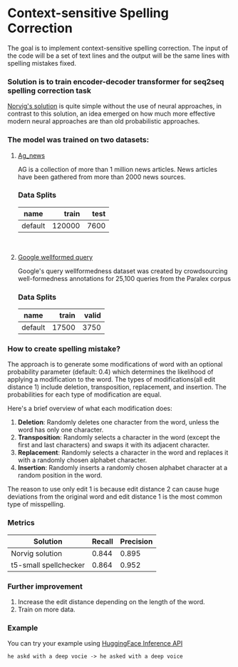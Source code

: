 # Context-sensitive Spelling Correction

The goal is to implement context-sensitive spelling correction. The input of the code will be a set of text lines and the output will be the same lines with spelling mistakes fixed.

### Solution is to train encoder-decoder transformer for seq2seq spelling correction task

[Norvig's solution](https://norvig.com/spell-correct.html) is quite simple without the use of neural approaches, in contrast to this solution, an idea emerged on how much more effective modern neural approaches are than old probabilistic approaches. 


### The model was trained on two datasets:

1. [Ag_news](https://huggingface.co/datasets/ag_news) 

    AG is a collection of more than 1 million news articles. News articles have been gathered from more than 2000 news sources.

    ### Data Splits

    | name  |train |test|
    |-------|-----:|---:|
    |default|120000|7600|
    
&nbsp;

2. [Google wellformed query](https://huggingface.co/datasets/google_wellformed_query)

    Google's query wellformedness dataset was created by crowdsourcing well-formedness annotations for 25,100 queries from the Paralex corpus

    ### Data Splits

    | name  |train |valid|
    |-------|-----:|---:|
    |default|17500|3750|

### How to create spelling mistake?

The approach is to generate some modifications of word with an optional probability parameter (default: 0.4) which determines the likelihood of applying a modification to the word. The types of modifications(all edit distance 1) include deletion, transposition, replacement, and insertion. The probabilities for each type of modification are equal.

Here's a brief overview of what each modification does:

1. **Deletion**: Randomly deletes one character from the word, unless the word has only one character.
2. **Transposition**: Randomly selects a character in the word (except the first and last characters) and swaps it with its adjacent character.
3. **Replacement**: Randomly selects a character in the word and replaces it with a randomly chosen alphabet character.
4. **Insertion**: Randomly inserts a randomly chosen alphabet character at a random position in the word.

The reason to use only edit 1 is because edit distance 2 can cause huge deviations from the original word and edit distance 1 is the most common type of misspelling.

### Metrics

| Solution              | Recall | Precision |
|-----------------------|--------|-----------|
| Norvig solution       | 0.844  | 0.895     |
| t5-small spellchecker | 0.864  | 0.952     |

### Further improvement

1. Increase the edit distance depending on the length of the word.
2. Train on more data.

### Example

You can try your example using [HuggingFace Inference API](https://huggingface.co/the-hir0/google-t5-small-spellchecker)

  `he askd with a deep vocie -> he asked with a deep voice`
  

